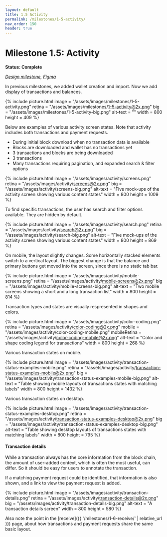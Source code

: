 ```yaml
---
layout: default
title: 1.5 Activity
permalink: /milestones/1-5-activity/
nav_order: 150
header: true
---
```


# Milestone 1.5: Activity

**Status: Complete**

_[Design milestone](https://github.com/BitcoinDesign/Bitcoin-Core-App/milestone/5), [Figma](https://www.figma.com/file/ek8w3n3upbluw5UL2lGhRx/Bitcoin-Core-App-Design?type=design&node-id=7529%3A16730&mode=design&t=sZSBHpOLLJmoMf57-1)_

In previous milestones, we added wallet creation and import. Now we add display of transactions and balances.

{% include picture.html
	image = "/assets/images/milestones/1-5-activity.png"
	retina = "/assets/images/milestones/1-5-activity@2x.png"
	big = "/assets/images/milestones/1-5-activity-big.png"
	alt-text = ""
	width = 800
	height = 409
%}

Below are examples of various activity screen states. Note that activity includes both transactions and payment requests.

- During initial block download when no transaction data is available
- Blocks are downloaded and wallet has no transactions yet
- 3 transactions and blocks are being downloaded
- 3 transactions
- Many transactions requiring pagination, and expanded search & filter options

{% include picture.html
	image = "/assets/images/activity/screens.png"
	retina = "/assets/images/activity/screens@2x.png"
	big = "/assets/images/activity/screens-big.png"
	alt-text = "Five mock-ups of the activity screen showing various content states"
	width = 800
	height = 1009
%}

To find specific transactions, the user has search and filter options available. They are hidden by default.

{% include picture.html
	image = "/assets/images/activity/search.png"
	retina = "/assets/images/activity/search@2x.png"
	big = "/assets/images/activity/search-big.png"
	alt-text = "Five mock-ups of the activity screen showing various content states"
	width = 800
	height = 869
%}

On mobile, the layout slightly changes. Some horizontally stacked elements switch to a vertical layout. The biggest change is that the balance and primary buttons get moved into the screen, since there is no static tab bar.

{% include picture.html
	image = "/assets/images/activity/mobile-screens.png"
	retina = "/assets/images/activity/mobile-screens@2x.png"
	big = "/assets/images/activity/mobile-screens-big.png"
	alt-text = "Two mobile screens showing a short and a long transaction list"
	width = 800
	height = 814
%}

Transaction types and states are visually respresented in shapes and colors.

{% include picture.html
	image = "/assets/images/activity/color-coding.png"
	retina = "/assets/images/activity/color-coding@2x.png"
	mobile = "/assets/images/activity/color-coding-mobile.png"
	mobileRetina = "/assets/images/activity/color-coding-mobile@2x.png"
	alt-text = "Color and shape coding legend for transactions"
	width = 800
	height = 268
%}

Various transaction states on mobile.

{% include picture.html
	image = "/assets/images/activity/transaction-status-examples-mobile.png"
	retina = "/assets/images/activity/transaction-status-examples-mobile@2x.png"
	big = "/assets/images/activity/transaction-status-examples-mobile-big.png"
	alt-text = "Table showing mobile layouts of transactions states with matching labels"
	width = 800
	height = 1432
%}

Various transaction states on desktop.

{% include picture.html
	image = "/assets/images/activity/transaction-status-examples-desktop.png"
	retina = "/assets/images/activity/transaction-status-examples-desktop@2x.png"
	big = "/assets/images/activity/transaction-status-examples-desktop-big.png"
	alt-text = "Table showing desktop layouts of transactions states with matching labels"
	width = 800
	height = 795
%}

#### Transaction details

While a transaction always has the core information from the block chain, the amount of user-added context, which is often the most useful, can differ. So it should be easy for users to annotate the transaction.

If a matching payment request could be identified, that information is also shown, and a link to view the payment request is added.

{% include picture.html
	image = "/assets/images/activity/transaction-details.png"
	retina = "/assets/images/activity/transaction-details@2x.png"
	big = "/assets/images/activity/transaction-details-big.png"
	alt-text = "A transaction details screen"
	width = 800
	height = 580
%}

Also note the point in the [receive]({{ '/milestones/1-6-receive/' | relative_url }}) page, about how transactions and payment requests share the same basic layout.